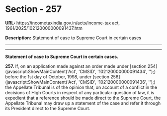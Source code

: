 # Section - 257

**URL:** https://incometaxindia.gov.in/acts/income-tax act, 1961/2025/102120000000091437.htm

**Description:** Statement of case to Supreme Court in certain cases

---

****

**Statement of case to Supreme Court in certain cases.**

**257.** If, on an application made against an order made under [section 254](javascript:ShowMainContent\('Act', 'CMSID', '102120000000091434', ''\);) before the 1st day of October, 1998, under [section 256](javascript:ShowMainContent\('Act', 'CMSID', '102120000000091436', ''\);) the Appellate Tribunal is of the opinion that, on account of a conflict in the decisions of High Courts in respect of any particular question of law, it is expedient that a reference should be made direct to the Supreme Court, the Appellate Tribunal may draw up a statement of the case and refer it through its President direct to the Supreme Court.